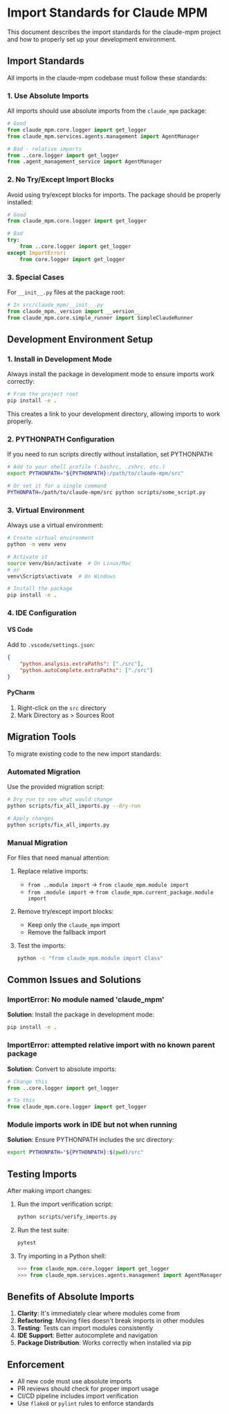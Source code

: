 # Import Standards for Claude MPM

This document describes the import standards for the claude-mpm project and how to properly set up your development environment.

## Import Standards

All imports in the claude-mpm codebase must follow these standards:

### 1. Use Absolute Imports

All imports should use absolute imports from the `claude_mpm` package:

```python
# Good
from claude_mpm.core.logger import get_logger
from claude_mpm.services.agents.management import AgentManager

# Bad - relative imports
from ..core.logger import get_logger
from .agent_management_service import AgentManager
```

### 2. No Try/Except Import Blocks

Avoid using try/except blocks for imports. The package should be properly installed:

```python
# Good
from claude_mpm.core.logger import get_logger

# Bad
try:
    from ..core.logger import get_logger
except ImportError:
    from core.logger import get_logger
```

### 3. Special Cases

For `__init__.py` files at the package root:

```python
# In src/claude_mpm/__init__.py
from claude_mpm._version import __version__
from claude_mpm.core.simple_runner import SimpleClaudeRunner
```

## Development Environment Setup

### 1. Install in Development Mode

Always install the package in development mode to ensure imports work correctly:

```bash
# From the project root
pip install -e .
```

This creates a link to your development directory, allowing imports to work properly.

### 2. PYTHONPATH Configuration

If you need to run scripts directly without installation, set PYTHONPATH:

```bash
# Add to your shell profile (.bashrc, .zshrc, etc.)
export PYTHONPATH="${PYTHONPATH}:/path/to/claude-mpm/src"

# Or set it for a single command
PYTHONPATH=/path/to/claude-mpm/src python scripts/some_script.py
```

### 3. Virtual Environment

Always use a virtual environment:

```bash
# Create virtual environment
python -m venv venv

# Activate it
source venv/bin/activate  # On Linux/Mac
# or
venv\Scripts\activate  # On Windows

# Install the package
pip install -e .
```

### 4. IDE Configuration

#### VS Code

Add to `.vscode/settings.json`:

```json
{
    "python.analysis.extraPaths": ["./src"],
    "python.autoComplete.extraPaths": ["./src"]
}
```

#### PyCharm

1. Right-click on the `src` directory
2. Mark Directory as > Sources Root

## Migration Tools

To migrate existing code to the new import standards:

### Automated Migration

Use the provided migration script:

```bash
# Dry run to see what would change
python scripts/fix_all_imports.py --dry-run

# Apply changes
python scripts/fix_all_imports.py
```

### Manual Migration

For files that need manual attention:

1. Replace relative imports:
   - `from ..module import` → `from claude_mpm.module import`
   - `from .module import` → `from claude_mpm.current_package.module import`

2. Remove try/except import blocks:
   - Keep only the `claude_mpm` import
   - Remove the fallback import

3. Test the imports:
   ```bash
   python -c "from claude_mpm.module import Class"
   ```

## Common Issues and Solutions

### ImportError: No module named 'claude_mpm'

**Solution**: Install the package in development mode:
```bash
pip install -e .
```

### ImportError: attempted relative import with no known parent package

**Solution**: Convert to absolute imports:
```python
# Change this
from ..core.logger import get_logger

# To this
from claude_mpm.core.logger import get_logger
```

### Module imports work in IDE but not when running

**Solution**: Ensure PYTHONPATH includes the src directory:
```bash
export PYTHONPATH="${PYTHONPATH}:$(pwd)/src"
```

## Testing Imports

After making import changes:

1. Run the import verification script:
   ```bash
   python scripts/verify_imports.py
   ```

2. Run the test suite:
   ```bash
   pytest
   ```

3. Try importing in a Python shell:
   ```python
   >>> from claude_mpm.core.logger import get_logger
   >>> from claude_mpm.services.agents.management import AgentManager
   ```

## Benefits of Absolute Imports

1. **Clarity**: It's immediately clear where modules come from
2. **Refactoring**: Moving files doesn't break imports in other modules
3. **Testing**: Tests can import modules consistently
4. **IDE Support**: Better autocomplete and navigation
5. **Package Distribution**: Works correctly when installed via pip

## Enforcement

- All new code must use absolute imports
- PR reviews should check for proper import usage
- CI/CD pipeline includes import verification
- Use `flake8` or `pylint` rules to enforce standards